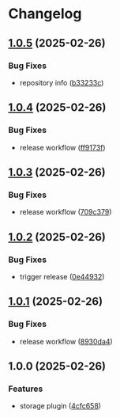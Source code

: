 # Changelog

## [1.0.5](https://github.com/storacha/elizaos-plugin/compare/v1.0.4...v1.0.5) (2025-02-26)


### Bug Fixes

* repository info ([b33233c](https://github.com/storacha/elizaos-plugin/commit/b33233cdd65838d796e692f77822f29e26146c68))

## [1.0.4](https://github.com/storacha/elizaos-plugin/compare/v1.0.3...v1.0.4) (2025-02-26)


### Bug Fixes

* release workflow ([ff9173f](https://github.com/storacha/elizaos-plugin/commit/ff9173ff68f8522cd92fae87757369287c1824fa))

## [1.0.3](https://github.com/storacha/elizaos-plugin/compare/v1.0.2...v1.0.3) (2025-02-26)


### Bug Fixes

* release workflow ([709c379](https://github.com/storacha/elizaos-plugin/commit/709c3798beac4c9cecd7f048d2f7d36c4bfae8bf))

## [1.0.2](https://github.com/storacha/elizaos-plugin/compare/v1.0.1...v1.0.2) (2025-02-26)


### Bug Fixes

* trigger release ([0e44932](https://github.com/storacha/elizaos-plugin/commit/0e449321f6a30974dee4e56d127ed74f706cb662))

## [1.0.1](https://github.com/storacha/elizaos-plugin/compare/v1.0.0...v1.0.1) (2025-02-26)


### Bug Fixes

* release workflow ([8930da4](https://github.com/storacha/elizaos-plugin/commit/8930da401e56f1c07a87b37da063c492c2656d18))

## 1.0.0 (2025-02-26)


### Features

* storage plugin ([4cfc658](https://github.com/storacha/elizaos-plugin/commit/4cfc658c121167dc84e749dbf73c337980ebfec0))
